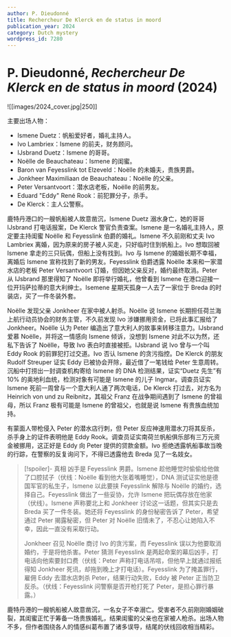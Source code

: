 ```yaml
---
author: P. Dieudonné
title: Rechercheur De Klerck en de status in moord
publication_year: 2024
category: Dutch mystery
wordpress_id: 7280
---
```


# P. Dieudonné, <i>Rechercheur De Klerck en de status in moord</i> (2024)

![[images/2024_cover.jpg|250]]

主要出场人物：
* Ismene Duetz：帆船爱好者，婚礼主持人。
* Ivo Lambriex：Ismene 的前夫，财务顾问。
* IJsbrand Duetz：Ismene 的哥哥。
* Noëlle de Beauchateau：Ismene 的闺蜜。
* Baron van Feyesslink tot Elzeveld：Noëlle 的未婚夫，贵族男爵。
* Jonkheer Maximiliaan de Beauchateau：Noëlle 的父亲。
* Peter Versantvoort：潜水店老板，Noëlle 的前男友。
* Eduard "Eddy" René Rook：前犯罪分子，杀手。
* De Klerck：主人公警察。

鹿特丹港口的一艘帆船被人故意凿沉，Ismene Duetz 溺水身亡，她的哥哥 IJsbrand 打电话报案，De Klerck 警官负责查案。Ismene 是一名婚礼主持人，原定要主持闺蜜 Noëlle 和 Feyesslink 伯爵的婚礼。Ismene 不久前刚和丈夫 Ivo Lambriex 离婚，因为原来的房子被人买走，只好临时住到帆船上。Ivo 想取回被 Ismene 拿走的三只玩偶，但船上没有找到。Ivo 与 Ismene 的婚姻长期不幸福，离婚后 Ismene 宣称找到了新的男友。Feyesslink 伯爵透露 Noëlle 本来和一家潜水店的老板 Peter Versantvoort 订婚，但因她父亲反对，婚约最终取消。Peter 从 IJsbrand 那里得知了 Noëlle 即将举行婚礼，他曾看到 Ismene 在港口迎接一位开玛萨拉蒂的意大利绅士。Isemene 星期天孤身一人去了一家位于 Breda 的时装店，买了一件冬装外套。

Noëlle 发现父亲 Jonkheer 在家中被人射杀。Noëlle 说 Ismene 长期担任荷兰海上航行动员协会的财务主管，不久前发现 Ivo 涉嫌挪用资金，已将此事汇报给了 Jonkheer。Noëlle 认为 Peter 编造出了意大利人的故事来转移注意力。IJsbrand 爱慕 Noëlle，并将这一情感向 Ismene 倾诉，没想到 Ismene 对此不以为然，还私下告诉了 Noëlle，导致 Ivo 表白时直接被拒。IJsbrand 说 Ivo 曾与一个叫 Eddy Rook 的前罪犯打过交道。Ivo 否认 Ismene 的贪污指控。De Klerck 的朋友 Rudolf Streuper 证实 Eddy 已被协会开除，最近借了一笔钱给 Peter 生意周转。沉船中打捞出一封调查机构寄给 Ismene 的 DNA 检测结果，证实“Duetz 先生”有 10% 的奥地利血统，检测对象有可能是 Ismene 的儿子 Ingmar。调查员证实 Ismene 死前一周曾与一个意大利人通了两次电话，De Klerck 打过去，对方名为 Heinrich von und zu Reibnitz，其祖父 Franz 在战争期间遇到了 Ismene 的曾祖母，所以 Franz 极有可能是 Ismene 的曾祖父，也就是说 Ismene 有贵族血统加持。

有蒙面人带枪侵入 Peter 的潜水店行刺，但 Peter 反应神速用潜水刀将其反杀，杀手身上的证件表明他是 Eddy Rook。调查员证实南荷兰帆船俱乐部有三万元资金被挪用，这正好是 Eddy 向 Peter 提供的贷款金额。Ivo 拒绝透露帆船事故当晚的行踪，在警察的反复询问下，不得已透露他去 Breda 见了一名妓女。

> [!spoiler]- 真相
> 凶手是 Feyesslink 男爵。Ismene 趁他睡觉时偷偷给他做了口腔拭子（伏线：Noëlle 看到他大张着嘴睡觉），DNA 测试证实他是德国军官的私生子，Ismene 以此要挟 Feyesslink 解除与 Noëlle 的婚约，选择自己。Feyesslink 做出了一些妥协，允许 Ismene 把玩偶存放在他家（伏线）。Ismene 声称要北上和 Jonkheer 讨论这一话题，但其实只是去 Breda 买了一件冬装。她还将 Feyesslink 的身份秘密告诉了 Peter，希望通过 Peter 揭露秘密，但 Peter 对 Noëlle 旧情未了，不忍心让她陷入不幸，因此一直没有采取行动。
> 
> Jonkheer 召见 Noëlle 商讨 Ivo 的贪污案，而 Feyesslink 误以为他要取消婚约，于是将他杀害。Peter 猜测 Feyesslink 是两起命案的幕后凶手，打电话向他索要封口费（伏线：Peter 声称打电话吊唁，但他早上就通过报纸得知 Jonkheer 死讯，却拖到晚上才打电话）。Feyesslink 为了掩盖罪行，雇佣 Eddy 去潜水店刺杀 Peter，结果行动失败，Eddy 被 Peter 正当防卫反杀。（伏线：Feyesslink 问警察是否开枪打死了 Peter，是担心罪行暴露。）

鹿特丹港的一艘帆船被人故意凿沉，一名女子不幸溺亡。受害者不久前刚刚婚姻破裂，其闺蜜正忙于筹备一场贵族婚礼，结果闺蜜的父亲也在家被人枪杀。出场人物不多，但作者围绕各人的情感纠葛布置了诸多误导，结尾的伏线回收相当精彩。